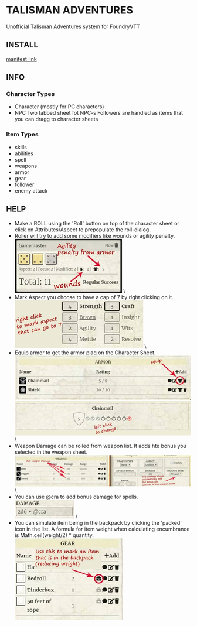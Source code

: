 # TALISMAN ADVENTURES

Unofficial Talisman Adventures system for FoundryVTT

## INSTALL

[manifest link](https://raw.githubusercontent.com/superseva/talisman/main/system.json)

## INFO

### Character Types

-   Character (mostly for PC characters)
-   NPC Two tabbed sheet fot NPC-s
    Followers are handled as items that you can dragg to character sheets

### Item Types

-   skills
-   abilities
-   spell
-   weapons
-   armor
-   gear
-   follower
-   enemy attack

## HELP

-   Make a ROLL using the 'Roll' button on top of the character sheet or click on Attributes/Aspect to prepopulate the roll-dialog.
-   Roller will try to add some modifiers like wounds or agility penalty. \
    ![modifiers](./help/roll-modifiers.jpg) \
-   Mark Aspect you choose to have a cap of 7 by right clicking on it. \
    ![ascpects](./help/aspects.jpg) \
-   Equip armor to get the armor plaq on the Character Sheet. \
    ![armor equip](./help/armor-list.jpg) \
    ![armor plaq](./help/armor-plate.jpg) \
-   Weapon Damage can be rolled from weapon list. It adds hte bonus you selected in the weapon sheet. \
    ![weapon](./help/wpn-dmg.jpg) \
-   You can use @cra to add bonus damage for spells. \
    ![spell](./help/dmg-cra.jpg) \
-   You can simulate item being in the backpack by clicking the 'packed' icon in the list. A formula for item weight when calculating encumbrance is Math.ceil(weight/2) \* quantity. \
    ![spell](./help/gear.jpg)
